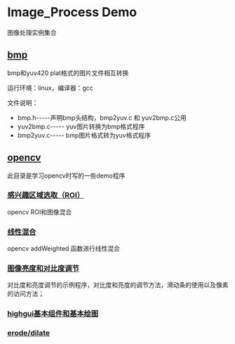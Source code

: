 # Image_Process Demo

图像处理实例集合

## [bmp](./bmp/bmp.md)

bmp和yuv420 plat格式的图片文件相互转换

运行环境：linux，编译器：gcc

文件说明：

* bmp.h-----声明bmp头结构，bmp2yuv.c 和 yuv2bmp.c公用
* yuv2bmp.c----- yuv图片转换为bmp格式程序
* bmp2yuv.c----- bmp图片格式转为yuv格式程序

## [opencv](./opencv)

此目录是学习opencv时写的一些demo程序

### [感兴趣区域选取（ROI）](./opencv/roi/opencv-ROI.md)

opencv ROI和图像混合

### [线性混合](./opencv/addWeight/README.md)

opencv addWeighted 函数进行线性混合

### [图像亮度和对比度调节](./opencv/bright/README.md)

对比度和亮度调节的示例程序，对比度和亮度的调节方法，滑动条的使用以及像素的访问方法；

### [highgui基本组件和基本绘图](./opencv/mouseAndDraw/README.md)

### [erode/dilate](./opencv/erode_dilate/README.md)
